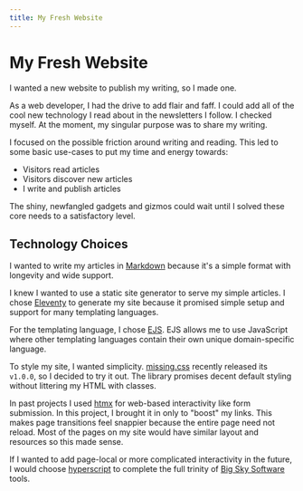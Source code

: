 ```yaml
---
title: My Fresh Website
---
```


# My Fresh Website

I wanted a new website to publish my writing, so I made one.

As a web developer, I had the drive to add flair and faff. I could add all of the cool new technology I read about in the newsletters I follow. I checked myself. At the moment, my singular purpose was to share my writing.

I focused on the possible friction around writing and reading. This led to some basic use-cases to put my time and energy towards:

- Visitors read articles
- Visitors discover new articles
- I write and publish articles

The shiny, newfangled gadgets and gizmos could wait until I solved these core needs to a satisfactory level.

## Technology Choices

I wanted to write my articles in <a href="https://www.markdownguide.org/" target="_blank">Markdown</a> because it's a simple format with longevity and wide support.

I knew I wanted to use a static site generator to serve my simple articles. I chose <a href="https://github.com/11ty/eleventy" target="_blank">Eleventy</a> to generate my site because it promised simple setup and support for many templating languages. 

For the templating language, I chose <a href="https://ejs.co/" target="_blank">EJS</a>. EJS allows me to use JavaScript where other templating languages contain their own unique domain-specific language.

To style my site, I wanted simplicity. <a href="https://missing.style/" target="_blank">missing.css</a> recently released its `v1.0.0`, so I decided to try it out. The library promises decent default styling without littering my HTML with classes.

In past projects I used <a href="https://htmx.org" target="_blank">htmx</a> for web-based interactivity like form submission. In this project, I brought it in only to "boost" my links. This makes page transitions feel snappier because the entire page need not reload. Most of the pages on my site would have similar layout and resources so this made sense.

If I wanted to add page-local or more complicated interactivity in the future, I would choose <a href="https://hyperscript.org" target="_blank">hyperscript</a> to complete the full trinity of <a href="https://bigsky.software" target="_blank">Big Sky Software</a> tools.

